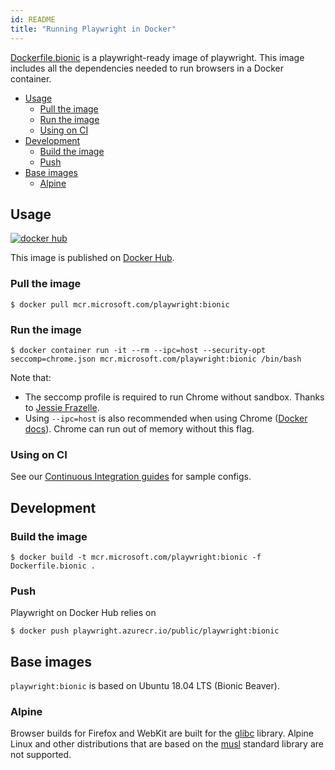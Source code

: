 ```yaml
---
id: README
title: "Running Playwright in Docker"
---
```



[Dockerfile.bionic](Dockerfile.bionic) is a playwright-ready image of playwright.
This image includes all the dependencies needed to run browsers in a Docker
container.

<!-- GEN:toc -->
- [Usage](#usage)
  * [Pull the image](#pull-the-image)
  * [Run the image](#run-the-image)
  * [Using on CI](#using-on-ci)
- [Development](#development)
  * [Build the image](#build-the-image)
  * [Push](#push)
- [Base images](#base-images)
  * [Alpine](#alpine)
<!-- GEN:stop -->

## Usage

[![docker hub](https://img.shields.io/badge/docker-mcr.microsoft.com%2Fplaywright-blue)](https://hub.docker.com/_/microsoft-playwright)

This image is published on [Docker Hub](https://hub.docker.com/_/microsoft-playwright).

### Pull the image

```
$ docker pull mcr.microsoft.com/playwright:bionic
```

### Run the image

```
$ docker container run -it --rm --ipc=host --security-opt seccomp=chrome.json mcr.microsoft.com/playwright:bionic /bin/bash
```

Note that:

* The seccomp profile is required to run Chrome without sandbox. Thanks to [Jessie Frazelle](https://github.com/jessfraz/dotfiles/blob/master/etc/docker/seccomp/chrome.json).
* Using `--ipc=host` is also recommended when using Chrome ([Docker docs](https://docs.docker.com/engine/reference/run/#ipc-settings---ipc)). Chrome can run out of memory without this flag.

### Using on CI

See our [Continuous Integration guides](../ci.md) for sample configs.

## Development

### Build the image

```
$ docker build -t mcr.microsoft.com/playwright:bionic -f Dockerfile.bionic .
```

### Push

Playwright on Docker Hub relies on

```
$ docker push playwright.azurecr.io/public/playwright:bionic
```

## Base images

`playwright:bionic` is based on Ubuntu 18.04 LTS (Bionic Beaver).

### Alpine

Browser builds for Firefox and WebKit are built for the [glibc](https://en.wikipedia.org/wiki/GNU_C_Library) library. Alpine Linux and other distributions that are based on the [musl](https://en.wikipedia.org/wiki/Musl) standard library are not supported.
